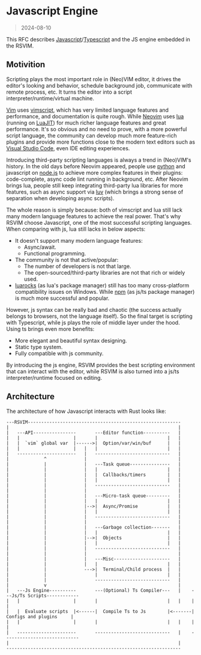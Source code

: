 # Javascript Engine

> 2024-08-10

This RFC describes [Javascript](https://en.wikipedia.org/wiki/JavaScript)/[Typescript](https://www.typescriptlang.org/) and the JS engine embedded in the RSVIM.

## Motivition

Scripting plays the most important role in (Neo)VIM editor, it drives the editor's looking and behavior, schedule background job, communicate with remote process, etc. It turns the editor into a script interpreter/runtime/virtual machine.

[Vim](https://www.vim.org/) uses [vimscript](https://www.vim.org/scripts/), which has very limited language features and performance, and documentation is quite rough. While [Neovim](https://neovim.io/) uses [lua](https://www.lua.org/) (running on [LuaJIT](https://luajit.org/)) for much richer language features and great performance. It's so obvious and no need to prove, with a more powerful script language, the community can develop much more feature-rich plugins and provide more functions close to the modern text editors such as [Visual Studio Code](https://code.visualstudio.com/), even IDE editing experiences.

Introducing third-party scripting languages is always a trend in (Neo)VIM's history. In the old days before Neovim appeared, people use [python](https://www.python.org/) and javascript on [node.js](https://nodejs.org/) to achieve more complex features in their plugins: code-complete, async code lint running in background, etc. After Neovim brings lua, people still keep integrating third-party lua libraries for more features, such as async support via [luv](https://github.com/luvit/luv) (which brings a strong sense of separation when developing async scripts).

The whole reason is simply because: both of vimscript and lua still lack many modern language features to achieve the real power. That's why RSVIM choose Javascript, one of the most successful scripting languages. When comparing with js, lua still lacks in below aspects:

- It doesn't support many modern language features:
  - Async/await.
  - Functional programming.
- The community is not that active/popular:
  - The number of developers is not that large.
  - The open-sourced/third-party libraries are not that rich or widely used.
- [luarocks](https://luarocks.org/) (as lua's package manager) still has too many cross-platform compatibility issues on Windows. While [npm](https://www.npmjs.com/) (as js/ts package manager) is much more successful and popular.

However, js syntax can be really bad and chaotic (the success actually belongs to browsers, not the language itself). So the final target is scripting with Typescript, while js plays the role of middle layer under the hood. Using ts brings even more benefits:

- More elegant and beautiful syntax designing.
- Static type system.
- Fully compatible with js community.

By introducing the js engine, RSVIM provides the best scripting environment that can interact with the editor, while RSVIM is also turned into a js/ts interpreter/runtime focused on editing.

## Architecture

The architecture of how Javascript interacts with Rust looks like:

```text
---RSVIM---------------------------------------------------------
|                                                               |
|   ---API----------------       ---Editor function----------   |
|   |                    |       |                          |   |
|   |  `vim` global var  |------>|  Option/var/win/buf      |   |
|   |                    |   |   |                          |   |
|   ----------------------   |   ----------------------------   |
|             ^              |                                  |
|             |              |   ---Task queue---------------   |
|             |              |   |                          |   |
|             |              |   |  Callbacks/timers        |   |
|             |              |   |                          |   |
|             |              |   ----------------------------   |
|             |              |                                  |
|             |              |   ---Micro-task queue---------   |
|             |              |   |                          |   |
|             |              |-->|  Async/Promise           |   |
|             |              |   |                          |   |
|             |              |   ----------------------------   |
|             |              |                                  |
|             |              |   ---Garbage collection-------   |
|             |              |   |                          |   |
|             |              |-->|  Objects                 |   |
|             |              |   |                          |   |
|             |              |   ----------------------------   |
|             |              |                                  |
|             |              |   ---Misc---------------------   |
|             |              |   |                          |   |
|             |              --->|  Terminal/Child process  |   |
|             |                  |                          |   |
|             |                  ----------------------------   |
|             v                                                 |
|   ---Js Engine----------       ---(Optional) Ts Compiler---   |    ---Js/Ts Scripts------------
|   |                    |       |                          |   |    |                          |
|   |  Evaluate scripts  |<------|  Compile Ts to Js        |<-------|  Configs and plugins     |
|   |                    |       |                          |   |    |                          |
|   ----------------------       ----------------------------   |    ----------------------------
|                                                               |
-----------------------------------------------------------------
```
